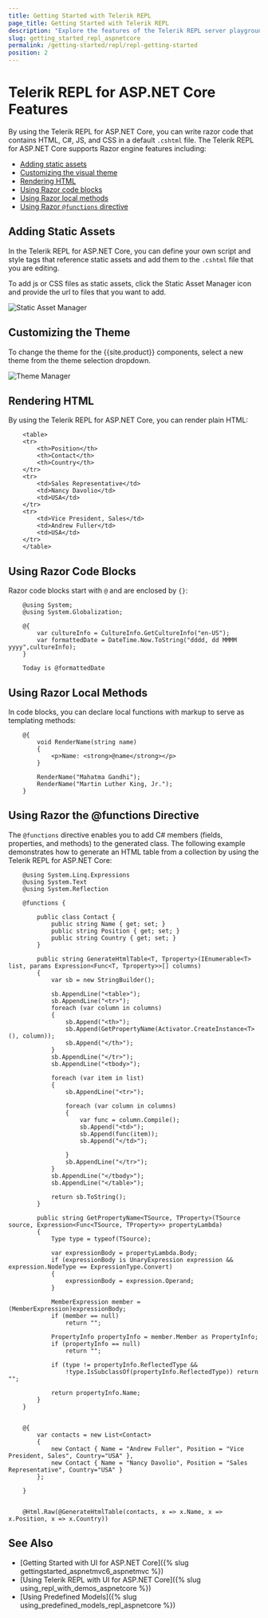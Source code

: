 ```yaml
---
title: Getting Started with Telerik REPL
page_title: Getting Started with Telerik REPL
description: "Explore the features of the Telerik REPL server playground tool and learn how to use them when experimenting with the Telerik UI components."
slug: getting_started_repl_aspnetcore
permalink: /getting-started/repl/repl-getting-started
position: 2
---
```


# Telerik REPL for ASP.NET Core Features

By using the Telerik REPL for ASP.NET Core, you can write razor code that contains HTML, C#, JS, and CSS in a default `.cshtml` file. The Telerik REPL for ASP.NET Core supports Razor engine features including:

* [Adding static assets](#adding-static-assets)
* [Customizing the visual theme](#customizing-the-theme)
* [Rendering HTML](#rendering-html)
* [Using Razor code blocks](#using-razor-code-blocks)
* [Using Razor local methods](#using-razor-local-methods)
* [Using Razor `@functions` directive](#using-razor-funcitons-directive)

## Adding Static Assets

In the Telerik REPL for ASP.NET Core, you can define your own script and style tags that reference static assets and add them to the `.cshtml` file that you are editing. 

To add js or CSS files as static assets, click the Static Asset Manager icon and provide the url to files that you want to add.

   ![Static Asset Manager](../../getting-started-core/repl/images/repl-static-asset-manager.png)

## Customizing the Theme

To change the theme for the {{site.product}} components, select a new theme from the theme selection dropdown.

   ![Theme Manager](../../getting-started-core/repl/images/repl-theme-manager.png)

## Rendering HTML

By using the Telerik REPL for ASP.NET Core, you can render plain HTML:

```
    <table>
    <tr>
        <th>Position</th>
        <th>Contact</th>
        <th>Country</th>
    </tr>
    <tr>
        <td>Sales Representative</td>
        <td>Nancy Davolio</td>
        <td>USA</td>
    </tr>
    <tr>
        <td>Vice President, Sales</td>
        <td>Andrew Fuller</td>
        <td>USA</td>
    </tr>
    </table>
```

## Using Razor Code Blocks

Razor code blocks start with `@` and are enclosed by `{}`:

```
    @using System;
    @using System.Globalization;

    @{
        var cultureInfo = CultureInfo.GetCultureInfo("en-US");
        var formattedDate = DateTime.Now.ToString("dddd, dd MMMM yyyy",cultureInfo);
    }

    Today is @formattedDate
```

## Using Razor Local Methods

In code blocks, you can declare local functions with markup to serve as templating methods:

```
    @{
        void RenderName(string name)
        {
            <p>Name: <strong>@name</strong></p>
        }

        RenderName("Mahatma Gandhi");
        RenderName("Martin Luther King, Jr.");
    }
```

## Using Razor the @functions Directive

The `@functions` directive enables you to add C# members (fields, properties, and methods) to the generated class. The following example demonstrates how to generate an HTML table from a collection by using the Telerik REPL for ASP.NET Core:

```
    @using System.Linq.Expressions
    @using System.Text
    @using System.Reflection

    @functions {

        public class Contact {
            public string Name { get; set; }  
            public string Position { get; set; }      
            public string Country { get; set; }      
        }
        
        public string GenerateHtmlTable<T, Tproperty>(IEnumerable<T> list, params Expression<Func<T, Tproperty>>[] columns)
        {
            var sb = new StringBuilder();

            sb.AppendLine("<table>");
            sb.AppendLine("<tr>");
            foreach (var column in columns)
            {
                sb.Append("<th>");
                sb.Append(GetPropertyName(Activator.CreateInstance<T>(), column));
                sb.Append("</th>");
            }
            sb.AppendLine("</tr>");
            sb.AppendLine("<tbody>");

            foreach (var item in list)
            {
                sb.AppendLine("<tr>");

                foreach (var column in columns)
                {
                    var func = column.Compile();
                    sb.Append("<td>");
                    sb.Append(func(item));
                    sb.Append("</td>");

                }
                sb.AppendLine("</tr>");
            }
            sb.AppendLine("</tbody>");
            sb.AppendLine("</table>");

            return sb.ToString();
        }

        public string GetPropertyName<TSource, TProperty>(TSource source, Expression<Func<TSource, TProperty>> propertyLambda)
        {
            Type type = typeof(TSource);

            var expressionBody = propertyLambda.Body;
            if (expressionBody is UnaryExpression expression && expression.NodeType == ExpressionType.Convert)
            {
                expressionBody = expression.Operand;
            }

            MemberExpression member = (MemberExpression)expressionBody;
            if (member == null)
                return "";

            PropertyInfo propertyInfo = member.Member as PropertyInfo;
            if (propertyInfo == null)
                return "";

            if (type != propertyInfo.ReflectedType &&
                !type.IsSubclassOf(propertyInfo.ReflectedType)) return "";

            return propertyInfo.Name;
        }
    }


    @{
        var contacts = new List<Contact>
        {
            new Contact { Name = "Andrew Fuller", Position = "Vice President, Sales", Country="USA" },
            new Contact { Name = "Nancy Davolio", Position = "Sales Representative", Country="USA" }
        };

    }


    @Html.Raw(@GenerateHtmlTable(contacts, x => x.Name, x => x.Position, x => x.Country))
```

## See Also

* [Getting Started with UI for ASP.NET Core]({% slug gettingstarted_aspnetmvc6_aspnetmvc %})
* [Using Telerik REPL with UI for ASP.NET Core]({% slug using_repl_with_demos_aspnetcore %})
* [Using Predefined Models]({% slug using_predefined_models_repl_aspnetcore %})
